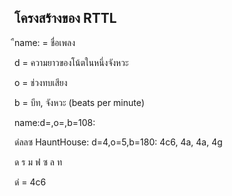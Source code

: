 ## โครงสร้างของ RTTL

ืname: = ชื่อเพลง

d = ความยาวของโน้ตในหนึ่งจังหวะ

o = ช่วงทบเสียง

b = บีท, จังหวะ  (beats per minute)

name:d=,o=,b=108:

ดํลลซ
HauntHouse: d=4,o=5,b=180: 4c6, 4a, 4a, 4g

ด
ร
ม
ฟ
ซ
ล
ท

ดํ = 4c6
